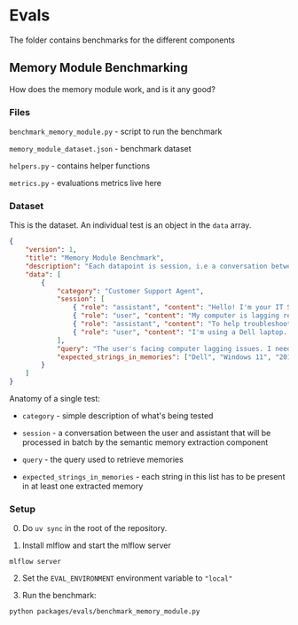 # Evals

The folder contains benchmarks for the different components

## Memory Module Benchmarking
How does the memory module work, and is it any good?


### Files

`benchmark_memory_module.py` - script to run the benchmark

`memory_module_dataset.json` - benchmark dataset

`helpers.py` - contains helper functions

`metrics.py` - evaluations metrics live here


### Dataset

This is the dataset. An individual test is an object in the `data` array.
```json
{
    "version": 1,
    "title": "Memory Module Benchmark",
    "description": "Each datapoint is session, i.e a conversation between the user and the assistant. And expected memories given the query.",
    "data": [
        {
            "category": "Customer Support Agent",
            "session": [
                { "role": "assistant", "content": "Hello! I'm your IT Support Assistant. How can I assist you today?" },
                { "role": "user", "content": "My computer is lagging really bad" },
                { "role": "assistant", "content": "To help troubleshoot your computer's lagging issue, I need a bit more information:\n\nWhat is the operating system of your device (e.g., Windows, macOS, Linux)?\nWhat type of device are you using (e.g., desktop, laptop)?\nWhat is the year of your device?\nCould you please provide these details?" },
                { "role": "user", "content": "I'm using a Dell laptop. Windows 11 is the operating system. And I got it back in 2019." }
            ],
            "query": "The user's facing computer lagging issues. I need to know the operating system of the device. What type of device. And also the year in which the device was used",
            "expected_strings_in_memories": ["Dell", "Windows 11", "2019"]
        }
    ]
}
```

Anatomy of a single test:

- `category` - simple description of what's being tested

- `session` - a conversation between the user and assistant that will be processed in batch by the semantic memory extraction component

- `query` - the query used to retrieve memories

- `expected_strings_in_memories` - each string in this list has to be present in at least one extracted memory


### Setup
0. Do `uv sync` in the root of the repository.

1. Install mlflow and start the mlflow server

```
mlflow server
```

2. Set the `EVAL_ENVIRONMENT` environment variable to `"local"`

3. Run the benchmark:

```
python packages/evals/benchmark_memory_module.py
```